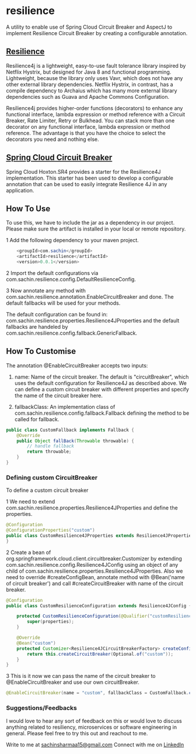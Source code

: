# resilience

A utility to enable use of Spring Cloud Circuit Breaker and AspectJ to implement Resilience Circuit Breaker by creating a configurable annotation.

## [Resilience](https://resilience4j.readme.io/docs/getting-started)

Resilience4j is a lightweight, easy-to-use fault tolerance library inspired by
Netflix Hystrix, but designed for Java 8 and functional programming. Lightweight, because the library only uses Vavr, which does not have any other external library dependencies. Netflix Hystrix, in contrast, has a compile dependency to Archaius which has many more external library dependencies such as Guava and Apache Commons Configuration.

Resilience4j provides higher-order functions (decorators) to enhance any functional interface, lambda expression or method reference with a Circuit Breaker, Rate Limiter, Retry or Bulkhead. You can stack more than one decorator on any functional interface, lambda expression or method reference. The advantage is that you have the choice to select the decorators you need and nothing else.

## [Spring Cloud Circuit Breaker](https://cloud.spring.io/spring-cloud-static/spring-cloud-circuitbreaker/1.0.0.RELEASE/reference/html/)

Spring Cloud Hoxton.SR4 provides a starter for the Resilience4J implementation. This starter has been used to develop a configurable annotation that can be used to easily integrate Resilience 4J in any application.

## How To Use

To use this, we have to include the jar as a dependency in our project. Please make sure the artifact is installed in your local or remote repository.

1 Add the following dependency to your maven project.

```java
    <groupId>com.sachin</groupId>
    <artifactId>resilience</artifactId>
    <version>0.0.1</version>
```

2 Import the default configurations via com.sachin.resilience.config.DefaultResilienceConfig.

3 Now annotate any method with com.sachin.resilience.annotation.EnableCircuitBreaker and done. The default fallbacks will be used for your methods.

The default configuration can be found in: com.sachin.resilience.properties.Resilience4JProperties and the default fallbacks are handeled by com.sachin.resilience.config.fallback.GenericFallback.

## How To Customise

The annotation @EnableCircuitBreaker accepts two inputs:

1. name: Name of the circuit breaker. The default is "circuitBreaker", which uses the default configuration for Resilience4J as described above. We can define a custom circuit breaker with different properties and specify the name of the circuit breaker here.

2. fallbackClass: An implementation class of com.sachin.resilience.config.fallback.Fallback defining the method to be called for fallback.

```java
public class CustomFallback implements Fallback {
    @Override
    public Object fallBack(Throwable throwable) {
        // handle fallback
        return throwable;
    }
}
```

### Defining custom CircuitBreaker

To define a custom circuit breaker

1 We need to extend com.sachin.resilience.properties.Resilience4JProperties and define the properties.

```java
@Configuration
@ConfigurationProperties("custom")
public class CustomResilience4JProperties extends Resilience4JProperties {
}
```

2 Create a bean of org.springframework.cloud.client.circuitbreaker.Customizer by extending com.sachin.resilience.config.Resilience4JConfig using an object of any child of com.sachin.resilience.properties.Resilience4JProperties. Also we need to override  #createConfigBean, annotate method with @Bean('name of circuit breaker') and call #createCircuitBreaker with name of the circuit breaker.

```java
@Configuration
public class CustomResilienceConfiguration extends Resilience4JConfig {

    protected CustomResilienceConfiguration(@Qualifier("customResilienceProperties") Resilience4JProperties properties) {
        super(properties);
    }

    @Override
    @Bean("custom")
    protected Customizer<Resilience4JCircuitBreakerFactory> createConfigBean() {
        return this.createCircuitBreaker(Optional.of("custom"));
    }
}
```

3 This is it now we can pass the name of the circuit breaker to @EnableCircuitBreaker and use our own circuitBreaker.

```java
@EnableCircuitBreaker(name = "custom", fallbackClass = CustomFallback.class)
```

### Suggestions/Feedbacks

I would love to hear any sort of feedback on this or would love to discuss anything related to resiliency, microservices or software engineering in general. Please feel free to try this out and reachout to me.

Write to me at sachinsharmaa15@gmail.com
Connect with me on [LinkedIn](https://www.linkedin.com/in/sachinsharmaa15/)